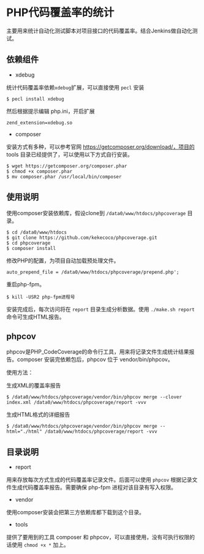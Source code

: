 # PHP代码覆盖率的统计

主要用来统计自动化测试脚本对项目接口的代码覆盖率。结合Jenkins做自动化测试。

## 依赖组件

* xdebug

统计代码覆盖率依赖`xdebug`扩展，可以直接使用 `pecl` 安装

	$ pecl install xdebug

然后根据提示编辑 php.ini，开启扩展
	
	zend_extension=xdebug.so

* composer

安装方式有多种，可以参考官网 https://getcomposer.org/download/，项目的 tools 目录已经提供了，可以使用以下方式自行安装。
	
	$ wget https://getcomposer.org/composer.phar
	$ chmod +x composer.phar
	$ mv composer.phar /usr/local/bin/composer

## 使用说明

使用composer安装依赖库，假设clone到 `/data0/www/htdocs/phpcoverage` 目录。

	$ cd /data0/www/htdocs
	$ git clone https://github.com/kekecoco/phpcoverage.git
	$ cd phpcoverage
	$ composer install

修改PHP的配置，为项目自动加载预处理文件。

	auto_prepend_file = /data0/www/htdocs/phpcoverage/prepend.php';

重启php-fpm。

	$ kill -USR2 php-fpm进程号

安装完成后，每次访问将在 `report` 目录生成分析数据。使用 `./make.sh report` 命令可生成HTML报告。

## phpcov

phpcov是PHP_CodeCoverage的命令行工具，用来将记录文件生成统计结果报告。composer 安装完依赖包后，phpcov 位于 vendor/bin/phpcov。

使用方法：

生成XML的覆盖率报告

	$ /data0/www/htdocs/phpcoverage/vendor/bin/phpcov merge --clover index.xml /data0/www/htdocs/phpcoverage/report -vvv

生成HTML格式的详细报告

	$ /data0/www/htdocs/phpcoverage/vendor/bin/phpcov merge --html="./html" /data0/www/htdocs/phpcoverage/report -vvv

## 目录说明

* report

用来存放每次方式生成的代码覆盖率记录文件。后面可以使用 `phpcov` 根据记录文件生成代码覆盖率报告。需要确保 php-fpm 进程对该目录有写入权限。

* vendor 

使用composer安装会把第三方依赖库都下载到这个目录。

* tools

提供了要用到的工具 composer 和 phpcov，可以直接使用，没有可执行权限的话使用 `chmod +x *` 加上。

